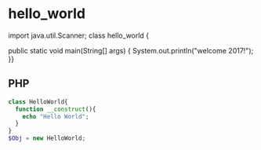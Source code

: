 # hello_world

import java.util.Scanner;
class hello_world
{

public static void main(String[] args)
{
System.out.println("welcome 2017!");
}}

## PHP
```php
class HelloWorld{
  function __construct(){
    echo "Hello World";
  }
}
$Obj = new HelloWorld;
```
